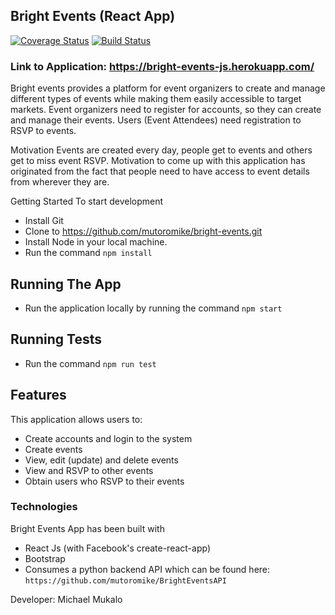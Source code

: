 ## Bright Events (React App)

[![Coverage Status](https://coveralls.io/repos/github/mutoromike/bright-events/badge.svg?branch=ft-add-tests-158142959)](https://coveralls.io/github/mutoromike/bright-events?branch=ft-add-tests-158142959)   [![Build Status](https://travis-ci.org/mutoromike/bright-events.svg?branch=ft-add-tests-158142959)](https://travis-ci.org/mutoromike/bright-events)

### Link to Application: https://bright-events-js.herokuapp.com/

Bright events provides a platform for event organizers to create and manage different types of events while making them easily accessible to target markets. Event organizers need to register for accounts, so they can create and manage their events. Users (Event Attendees) need registration to RSVP to events.

Motivation
Events are created every day, people get to events and others get to miss event RSVP. Motivation to come up with this application has originated from the fact that people need to have access to event details from wherever they are.

Getting Started
To start development

* Install Git
* Clone to https://github.com/mutoromike/bright-events.git
* Install Node in your local machine.
* Run the command `npm install`

## Running The App
* Run the application locally by running the command `npm start`

## Running Tests
* Run the command `npm run test`

## Features
This application allows users to:

* Create accounts and login to the system
* Create events
* View, edit (update) and delete events
* View and RSVP to other events
* Obtain users who RSVP to their events

### Technologies
Bright Events App has been built with

* React Js (with Facebook's create-react-app)
* Bootstrap
* Consumes a python backend API which can be found here: `https://github.com/mutoromike/BrightEventsAPI`

Developer: Michael Mukalo
